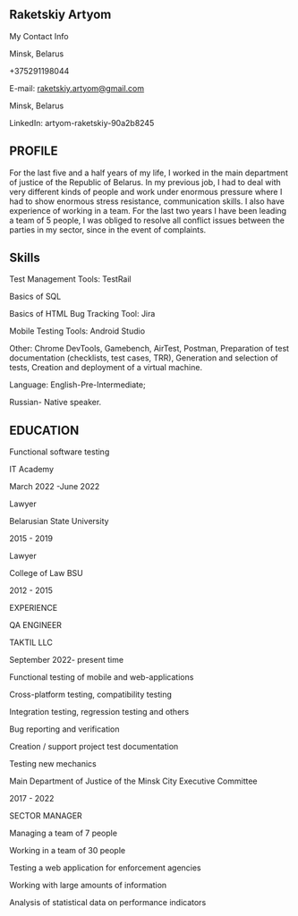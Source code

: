 ## Raketskiy Artyom

My Contact Info

Minsk, Belarus

+375291198044

E-mail: raketskiy.artyom@gmail.com

Minsk, Belarus

LinkedIn: artyom-raketskiy-90a2b8245

## PROFILE

For the last five and a half years of my life, I worked in the main department of justice of the Republic of Belarus. In my previous job, I had to deal with very different kinds of people and work under enormous pressure where I had to show enormous stress resistance, communication skills. I also have experience of working in a team. For the last two years I have been leading a team of 5 people, I was obliged to resolve all conflict issues between the parties in my sector, since in the event of complaints.

## Skills

Test Management Tools: TestRail

Basics of SQL

Basics of HTML Bug Tracking Tool: Jira

Mobile Testing Tools: Android Studio

Other: Chrome DevTools, Gamebench, AirTest, Postman, Preparation of test documentation (checklists, test cases, TRR), Generation and selection of tests, Creation and deployment of a virtual machine.

Language: English-Pre-Intermediate;

Russian- Native speaker.

## EDUCATION

Functional software testing

IT Academy

March 2022 -June 2022

Lawyer

Belarusian State University

2015 - 2019

Lawyer

College of Law BSU

2012 - 2015

EXPERIENCE

QA ENGINEER

TAKTIL LLC

September 2022- present time

Functional testing of mobile and web-applications

Сross-platform testing, compatibility testing

Integration testing, regression testing and others

Bug reporting and verification

Creation / support project test documentation

Testing new mechanics

Main Department of Justice of the Minsk City Executive Committee

2017 - 2022

SECTOR MANAGER

Managing a team of 7 people

Working in a team of 30 people

Testing a web application for enforcement agencies

Working with large amounts of information

Analysis of statistical data on performance indicators
